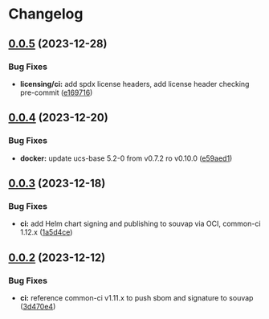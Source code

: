 # Changelog

## [0.0.5](https://git.knut.[secure].de/[secure]/components/keycloak-extensions/compare/v0.0.4...v0.0.5) (2023-12-28)


### Bug Fixes

* **licensing/ci:** add spdx license headers, add license header checking pre-commit ([e169716](https://git.knut.[secure].de/[secure]/components/keycloak-extensions/commit/e16971686dd6b87abf37756f3377f51c44c718de))

## [0.0.4](https://git.knut.[secure].de/[secure]/components/keycloak-extensions/compare/v0.0.3...v0.0.4) (2023-12-20)


### Bug Fixes

* **docker:** update ucs-base 5.2-0 from v0.7.2 ro v0.10.0 ([e59aed1](https://git.knut.[secure].de/[secure]/components/keycloak-extensions/commit/e59aed126727f7845405b0825ae15e01d070c021))

## [0.0.3](https://git.knut.[secure].de/[secure]/components/keycloak-extensions/compare/v0.0.2...v0.0.3) (2023-12-18)


### Bug Fixes

* **ci:** add Helm chart signing and publishing to souvap via OCI, common-ci 1.12.x ([1a5d4ce](https://git.knut.[secure].de/[secure]/components/keycloak-extensions/commit/1a5d4cefb762fd39dd095af7b26396a6c4900ea0))

## [0.0.2](https://git.knut.[secure].de/[secure]/components/keycloak-extensions/compare/v0.0.1...v0.0.2) (2023-12-12)


### Bug Fixes

* **ci:** reference common-ci v1.11.x to push sbom and signature to souvap ([3d470e4](https://git.knut.[secure].de/[secure]/components/keycloak-extensions/commit/3d470e454dd0899ef5f04d9ca9517c30763b228c))
